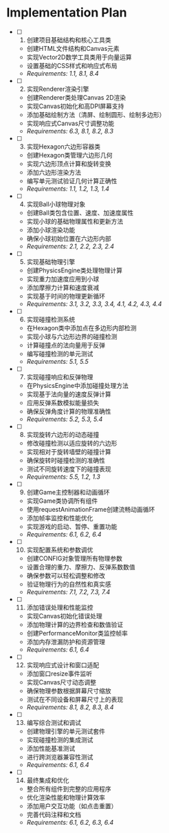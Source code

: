 # Implementation Plan

- [ ] 1. 创建项目基础结构和核心工具类
  - 创建HTML文件结构和Canvas元素
  - 实现Vector2D数学工具类用于向量运算
  - 设置基础的CSS样式和响应式布局
  - _Requirements: 1.1, 8.1, 8.4_

- [ ] 2. 实现Renderer渲染引擎
  - 创建Renderer类处理Canvas 2D渲染
  - 实现Canvas初始化和高DPI屏幕支持
  - 添加基础绘制方法（清屏、绘制圆形、绘制多边形）
  - 实现响应式Canvas尺寸调整功能
  - _Requirements: 6.3, 8.1, 8.2, 8.3_

- [ ] 3. 实现Hexagon六边形容器类
  - 创建Hexagon类管理六边形几何
  - 实现六边形顶点计算和旋转变换
  - 添加六边形渲染方法
  - 编写单元测试验证几何计算正确性
  - _Requirements: 1.1, 1.2, 1.3, 1.4_

- [ ] 4. 实现Ball小球物理对象
  - 创建Ball类包含位置、速度、加速度属性
  - 实现小球的基础物理属性和更新方法
  - 添加小球渲染功能
  - 确保小球初始位置在六边形内部
  - _Requirements: 2.1, 2.2, 2.3, 2.4_

- [ ] 5. 实现基础物理引擎
  - 创建PhysicsEngine类处理物理计算
  - 实现重力加速度应用到小球
  - 添加摩擦力计算和速度衰减
  - 实现基于时间的物理更新循环
  - _Requirements: 3.1, 3.2, 3.3, 3.4, 4.1, 4.2, 4.3, 4.4_

- [ ] 6. 实现碰撞检测系统
  - 在Hexagon类中添加点在多边形内部检测
  - 实现小球与六边形边界的碰撞检测
  - 计算碰撞点的法向量用于反弹
  - 编写碰撞检测的单元测试
  - _Requirements: 5.1, 5.5_

- [ ] 7. 实现碰撞响应和反弹物理
  - 在PhysicsEngine中添加碰撞处理方法
  - 实现基于法向量的速度反弹计算
  - 应用反弹系数模拟能量损失
  - 确保反弹角度计算的物理准确性
  - _Requirements: 5.2, 5.3, 5.4_

- [ ] 8. 实现旋转六边形的动态碰撞
  - 修改碰撞检测以适应旋转的六边形
  - 实现相对于旋转墙壁的碰撞计算
  - 确保旋转时碰撞检测的准确性
  - 测试不同旋转速度下的碰撞表现
  - _Requirements: 5.5, 1.2, 1.3_

- [ ] 9. 创建Game主控制器和动画循环
  - 实现Game类协调所有组件
  - 使用requestAnimationFrame创建流畅动画循环
  - 添加帧率监控和性能优化
  - 实现游戏的启动、暂停、重置功能
  - _Requirements: 6.1, 6.2, 6.4_

- [ ] 10. 实现配置系统和参数调优
  - 创建CONFIG对象管理所有物理参数
  - 设置合理的重力、摩擦力、反弹系数数值
  - 确保参数可以轻松调整和修改
  - 验证物理行为的自然性和真实感
  - _Requirements: 7.1, 7.2, 7.3, 7.4_

- [ ] 11. 添加错误处理和性能监控
  - 实现Canvas初始化错误处理
  - 添加物理计算的边界检查和数值验证
  - 创建PerformanceMonitor类监控帧率
  - 添加内存泄漏防护和资源管理
  - _Requirements: 6.1, 6.4_

- [ ] 12. 实现响应式设计和窗口适配
  - 添加窗口resize事件监听
  - 实现Canvas尺寸动态调整
  - 确保物理参数根据屏幕尺寸缩放
  - 测试在不同设备和屏幕尺寸上的表现
  - _Requirements: 8.1, 8.2, 8.3, 8.4_

- [ ] 13. 编写综合测试和调试
  - 创建物理引擎的单元测试套件
  - 实现碰撞检测的集成测试
  - 添加性能基准测试
  - 进行跨浏览器兼容性测试
  - _Requirements: 6.1, 6.4_

- [ ] 14. 最终集成和优化
  - 整合所有组件到完整的应用程序
  - 优化渲染性能和物理计算效率
  - 添加用户交互功能（如点击重置）
  - 完善代码注释和文档
  - _Requirements: 6.1, 6.2, 6.3, 6.4_